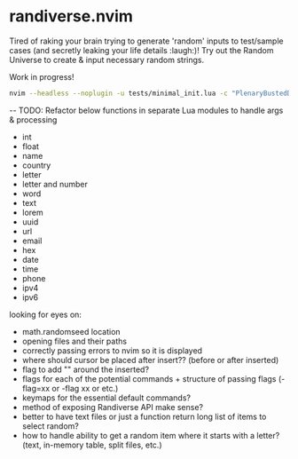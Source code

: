 # randiverse.nvim
Tired of raking your brain trying to generate 'random' inputs to test/sample cases (and secretly leaking your life details :laugh:)! Try out the Random Universe to create & input necessary random strings.

Work in progress!
```bash
nvim --headless --noplugin -u tests/minimal_init.lua -c "PlenaryBustedDirectory tests/ {minimal_init = 'tests/minimal_init.lua'}"
```

-- TODO: Refactor below functions in separate Lua modules to handle args & processing
- int
- float
- name 
- country
- letter 
- letter and number
- word
- text
- lorem
- uuid 
- url
- email
- hex 
- date 
- time
- phone
- ipv4
- ipv6

looking for eyes on:
- math.randomseed location
- opening files and their paths
- correctly passing errors to nvim so it is displayed
- where should cursor be placed after insert?? (before or after inserted)
- flag to add "" around the inserted?
- flags for each of the potential commands + structure of passing flags (-flag=xx or -flag xx or etc.)
- keymaps for the essential default commands?
- method of exposing Randiverse API make sense?
- better to have text files or just a function return long list of items to select random?
- how to handle ability to get a random item where it starts with a letter? (text, in-memory table, split files, etc.) 
